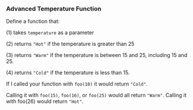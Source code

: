 ### Advanced Temperature Function
Define a function that:

(1) takes ```temperature``` as a parameter

(2) returns ```"Hot"``` if the temperature is greater than 25

(3) returns ```"Warm"``` if the temperature is between 15 and 25, including 15 and 25.

(4) returns ```"Cold"``` if the temperature is less than 15.

If I called your function with ```foo(10)``` it would return ```"Cold"```. 

Calling it with ```foo(15)```, ```foo(16)```, or ```foo(25)``` would all return ```"Warm"```. Calling it with foo(26) would return ```"Hot"```.